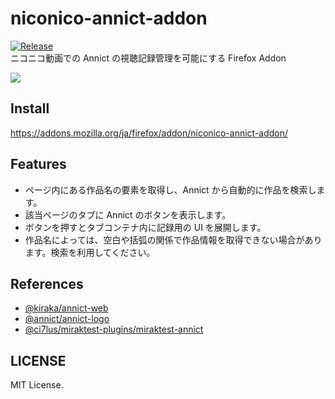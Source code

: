 # niconico-annict-addon
[![Release](https://github.com/iamtakagi/niconico-annict-addon/actions/workflows/release.yml/badge.svg)](https://github.com/iamtakagi/niconico-annict-addon/actions/workflows/release.yml)\
ニコニコ動画での Annict の視聴記録管理を可能にする Firefox Addon

![](https://i.imgur.com/WnoQ0Dv.png)

## Install
https://addons.mozilla.org/ja/firefox/addon/niconico-annict-addon/

## Features
- ページ内にある作品名の要素を取得し、Annict から自動的に作品を検索します。
- 該当ページのタブに Annict のボタンを表示します。
- ボタンを押すとタブコンテナ内に記録用の UI を展開します。
- 作品名によっては、空白や括弧の関係で作品情報を取得できない場合があります。検索を利用してください。

## References
- [@kiraka/annict-web](https://github.com/kiraka/annict-web)
- [@annict/annict-logo](https://github.com/annict/annict-logo)
- [@ci7lus/miraktest-plugins/miraktest-annict](https://github.com/ci7lus/miraktest-plugins/tree/master/src/miraktest-annict)

## LICENSE
MIT License.
